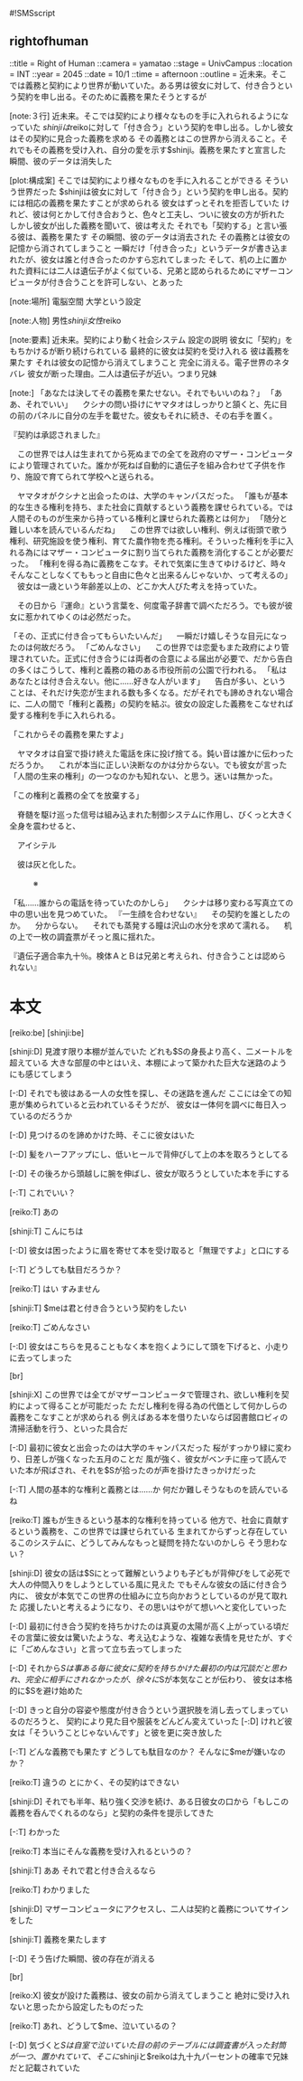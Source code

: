 #!SMSscript

## rightofhuman

::title = Right of Human
::camera = yamatao
::stage = UnivCampus
::location = INT
::year = 2045
::date = 10/1
::time = afternoon
::outline = 近未来。そこでは義務と契約により世界が動いていた。ある男は彼女に対して、付き合うという契約を申し出る。そのために義務を果たそうとするが

[note:３行]
近未来。そこでは契約により様々なものを手に入れられるようになっていた
$shinjiは$reikoに対して「付き合う」という契約を申し出る。しかし彼女はその契約に見合った義務を求める
その義務とはこの世界から消えること。それでもその義務を受け入れ、自分の愛を示す$shinji。義務を果たすと宣言した瞬間、彼のデータは消失した

[plot:構成案]
そこでは契約により様々なものを手に入れることができる
そういう世界だった
$shinjiは彼女に対して「付き合う」という契約を申し出る。契約には相応の義務を果たすことが求められる
彼女はずっとそれを拒否していた
けれど、彼は何とかして付き合おうと、色々と工夫し、ついに彼女の方が折れた
しかし彼女が出した義務を聞いて、彼は考えた
それでも「契約する」と言い張る彼は、義務を果たす
その瞬間、彼のデータは消去された
その義務とは彼女の記憶から消されてしまうこと
一瞬だけ「付き合った」というデータが書き込まれたが、彼女は誰と付き合ったのかすら忘れてしまった
そして、机の上に置かれた資料には二人は遺伝子がよく似ている、兄弟と認められるためにマザーコンピュータが付き合うことを許可しない、とあった

[note:場所]
電脳空間
大学という設定

[note:人物]
男性$shinji
女性$reiko

[note:要素]
近未来。契約により動く社会システム
設定の説明
彼女に「契約」をもちかけるが断り続けられている
最終的に彼女は契約を受け入れる
彼は義務を果たす
それは彼女の記憶から消えてしまうこと
完全に消える。電子世界のネタバレ
彼女が断った理由。二人は遺伝子が近い。つまり兄妹

[note:]
「あなたは決してその義務を果たせない。それでもいいのね？」
「ああ、それでいい」
　クシナの問い掛けにヤマタオはしっかりと頷くと、先に目の前のパネルに自分の左手を載せた。彼女もそれに続き、その右手を置く。

『契約は承認されました』

　この世界では人は生まれてから死ぬまでの全てを政府のマザー・コンピュータにより管理されていた。誰かが死ねば自動的に遺伝子を組み合わせて子供を作り、施設で育てられて学校へと送られる。

　ヤマタオがクシナと出会ったのは、大学のキャンパスだった。
「誰もが基本的な生きる権利を持ち、また社会に貢献するという義務を課せられている。では人間そのものが生来から持っている権利と課せられた義務とは何か」
「随分と難しい本を読んでいるんだね」
　この世界では欲しい権利、例えば街頭で歌う権利、研究施設を使う権利、育てた農作物を売る権利。そういった権利を手に入れる為にはマザー・コンピュータに割り当てられた義務を消化することが必要だった。
「権利を得る為に義務をこなす。それで気楽に生きてゆけるけど、時々そんなことしなくてももっと自由に色々と出来るんじゃないか、って考えるの」
　彼女は一歳という年齢差以上の、どこか大人びた考えを持っていた。

　その日から『運命』という言葉を、何度電子辞書で調べただろう。でも彼が彼女に惹かれてゆくのは必然だった。

「その、正式に付き合ってもらいたいんだ」
　一瞬だけ嬉しそうな目元になったのは何故だろう。
「ごめんなさい」
　この世界では恋愛もまた政府により管理されていた。正式に付き合うには両者の合意による届出が必要で、だから告白の多くはこうして、権利と義務の箱のある市役所前の公園で行われる。
「私はあなたとは付き合えない。他に……好きな人がいます」
　告白が多い、ということは、それだけ失恋が生まれる数も多くなる。だがそれでも諦めきれない場合に、二人の間で「権利と義務」の契約を結ぶ。彼女の設定した義務をこなせれば愛する権利を手に入れられる。

「これからその義務を果たすよ」

　ヤマタオは自室で掛け終えた電話を床に投げ捨てる。鈍い音は誰かに伝わっただろうか。
　これが本当に正しい決断なのかは分からない。でも彼女が言った「人間の生来の権利」の一つなのかも知れない、と思う。迷いは無かった。

「この権利と義務の全てを放棄する」

　脊髄を駆け巡った信号は組み込まれた制御システムに作用し、びくっと大きく全身を震わせると、

　アイシテル

　彼は灰と化した。


　　　※


「私……誰からの電話を待っていたのかしら」
　クシナは移り変わる写真立ての中の思い出を見つめていた。
『一生顔を合わせない』
　その契約を誰としたのか。
　分からない。
　それでも蒸発する瞳は沢山の水分を求めて濡れる。
　机の上で一枚の調査票がそっと風に揺れた。

『遺伝子適合率九十％。検体ＡとＢは兄弟と考えられ、付き合うことは認められない』


# 本文

[reiko:be]
[shinji:be]

[shinji:D]
見渡す限り本棚が並んでいた
どれも$Sの身長より高く、二メートルを超えている
大きな部屋の中とはいえ、本棚によって築かれた巨大な迷路のようにも感じてしまう

[-:D]
それでも彼はある一人の女性を探し、その迷路を進んだ
ここには全ての知恵が集められていると云われているそうだが、
彼女は一体何を調べに毎日入っているのだろうか

[-:D]
見つけるのを諦めかけた時、そこに彼女はいた

[-:D]
髪をハーフアップにし、低いヒールで背伸びして上の本を取ろうとしてる

[-:D]
その後ろから頭越しに腕を伸ばし、彼女が取ろうとしていた本を手にする

[-:T]
これでいい？

[reiko:T]
あの

[shinji:T]
こんにちは

[-:D]
彼女は困ったように眉を寄せて本を受け取ると「無理ですよ」と口にする

[-:T]
どうしても駄目だろうか？

[reiko:T]
はい
すみません

[shinji:T]
$meは君と付き合うという契約をしたい

[reiko:T]
ごめんなさい

[-:D]
彼女はこちらを見ることもなく本を抱くようにして頭を下げると、小走りに去ってしまった

[br]

[shinji:X]
この世界では全てがマザーコンピュータで管理され、欲しい権利を契約によって得ることが可能だった
ただし権利を得る為の代価として何かしらの義務をこなすことが求められる
例えばある本を借りたいならば図書館ロビィの清掃活動を行う、といった具合だ

[-:D]
最初に彼女と出会ったのは大学のキャンパスだった
桜がすっかり緑に変わり、日差しが強くなった五月のことだ
風が強く、彼女がベンチに座って読んでいた本が飛ばされ、それを$Sが拾ったのが声を掛けたきっかけだった

[-:T]
人間の基本的な権利と義務とは……か
何だか難しそうなものを読んでいるね

[reiko:T]
誰もが生きるという基本的な権利を持っている
他方で、社会に貢献するという義務を、この世界では課せられている
生まれてからずっと存在しているこのシステムに、どうしてみんなもっと疑問を持たないのかしら
そう思わない？

[shinji:D]
彼女の話は$Sにとって難解というよりも子どもが背伸びをして必死で大人の仲間入りをしようとしている風に見えた
でもそんな彼女の話に付き合う内に、
彼女が本気でこの世界の仕組みに立ち向かおうとしているのが見て取れた
応援したいと考えるようになり、その思いはやがて想いへと変化していった

[-:D]
最初に付き合う契約を持ちかけたのは真夏の太陽が高く上がっている頃だ
その言葉に彼女は驚いたような、考え込むような、複雑な表情を見せたが、すぐに「ごめんなさい」と言って立ち去ってしまった

[-:D]
それから$Sは事ある毎に彼女に契約を持ちかけた
最初の内は冗談だと思われ、完全に相手にされなかったが、
徐々に$Sが本気なことが伝わり、
彼女は本格的に$Sを避け始めた

[-:D]
きっと自分の容姿や態度が付き合うという選択肢を消し去ってしまっているのだろうと、
契約により見た目や服装をどんどん変えていった
[-:D]
けれど彼女は「そういうことじゃないんです」と彼を更に突き放した

[-:T]
どんな義務でも果たす
どうしても駄目なのか？
そんなに$meが嫌いなのか？

[reiko:T]
違うの
とにかく、その契約はできない

[shinji:D]
それでも半年、粘り強く交渉を続け、ある日彼女の口から「もしこの義務を呑んでくれるのなら」と契約の条件を提示してきた

[-:T]
わかった

[reiko:T]
本当にそんな義務を受け入れるというの？

[shinji:T]
ああ
それで君と付き合えるなら

[reiko:T]
わかりました

[shinji:D]
マザーコンピュータにアクセスし、二人は契約と義務についてサインをした

[shinji:T]
義務を果たします

[-:D]
そう告げた瞬間、彼の存在が消える

[br]

[reiko:X]
彼女が設けた義務は、彼女の前から消えてしまうこと
絶対に受け入れないと思ったから設定したものだった

[reiko:T]
あれ、どうして$me、泣いているの？

[-:D]
気づくと$Sは自室で泣いていた
目の前のテーブルには調査書が入った封筒が一つ、置かれていて、そこに$shinjiと$reikoは九十九パーセントの確率で兄妹だと記載されていた

